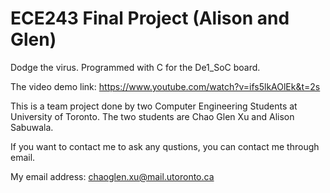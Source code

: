 # ECE243 Final Project (Alison and Glen)
Dodge the virus.
Programmed with C for the De1_SoC board.


The video demo link: https://www.youtube.com/watch?v=ifs5lkAOlEk&t=2s


This is a team project done by two Computer Engineering Students at University of Toronto. The two students are Chao Glen Xu and Alison Sabuwala.

If you want to contact me to ask any qustions, you can contact me through email.


My email address: chaoglen.xu@mail.utoronto.ca
